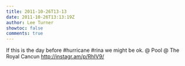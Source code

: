 ```yaml
---
title: 2011-10-26T13-13
date: 2011-10-26T13:13:19Z
author: Lee Turner
showtoc: false
comments: true
---
```


If this is the day before #hurricane #rina we might be ok.   @ Pool @ The Royal Cancun http://instagr.am/p/RhIV9/

